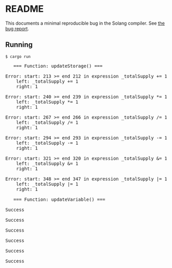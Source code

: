 # README
This documents a minimal reproducible bug in the Solang compiler. See [the bug report](https://github.com/hyperledger/solang/issues/1521).

## Running
```
$ cargo run
```
<pre>
   === Function: updateStorage() ===

Error: start: 213 >= end 212 in expression _totalSupply += 1
    left: _totalSupply += 1
    right: 1

Error: start: 240 >= end 239 in expression _totalSupply *= 1
    left: _totalSupply *= 1
    right: 1

Error: start: 267 >= end 266 in expression _totalSupply /= 1
    left: _totalSupply /= 1
    right: 1

Error: start: 294 >= end 293 in expression _totalSupply -= 1
    left: _totalSupply -= 1
    right: 1

Error: start: 321 >= end 320 in expression _totalSupply &= 1
    left: _totalSupply &= 1
    right: 1

Error: start: 348 >= end 347 in expression _totalSupply |= 1
    left: _totalSupply |= 1
    right: 1

   === Function: updateVariable() ===

Success

Success

Success

Success

Success

Success
</pre>
